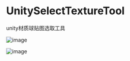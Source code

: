 # UnitySelectTextureTool
unity材质球贴图选取工具

![image](https://user-images.githubusercontent.com/50767444/224231497-297b4627-f1ba-460a-a50e-b28383dd6791.png)

![image](https://user-images.githubusercontent.com/50767444/224231527-ba9afff2-2ec0-4ecf-b0bf-2075fe948d23.png)


